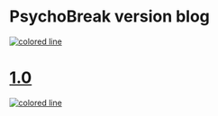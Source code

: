 # PsychoBreak version blog

<a href="#"><img src="https://i.imgur.com/y4oV9VV.png" alt="colored line"></a>

# [1.0](https://get.psychobreak.ml/versions/COMING-SOON)

<a href="#"><img src="https://i.imgur.com/y4oV9VV.png" alt="colored line"></a>
